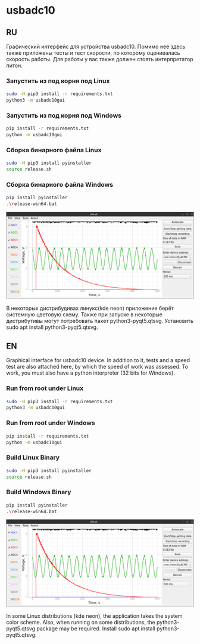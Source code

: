 # usbadc10

## RU

Графический интерфейс для устройства usbadc10.
Помимо неё здесь также приложены тесты и тест скорости, по которому оценивалась скорость работы.
Для работы у вас также должен стоять интерпретатор питон.

### Запустить из под корня под Linux

```bash
sudo -H pip3 install -r requirements.txt
python3 -m usbadc10gui
```

### Запустить из под корня под Windows

```bash
pip install -r requirements.txt
python -m usbadc10gui
```

### Сборка бинарного файла Linux

```bash
sudo -H pip3 install pyinstaller
source release.sh
```

### Сборка бинарного файла Windows

```bash
pip install pyinstaller
.\release-win64.bat
```

![Скриншот совта](screen.png)

В некоторых дистрибудивах линукс(kde neon) приложение берёт системную цветовую схему.
Также при запуске в некоторые дистрибутивы могут потребовать пакет python3-pyqt5.qtsvg.
Установить sudo apt install python3-pyqt5.qtsvg.
## EN

Graphical interface for usbadc10 device.
In addition to it, tests and a speed test are also attached here, by which the speed of work was assessed.
To work, you must also have a python interpreter (32 bits for Windows).

### Run from root under Linux

```bash
sudo -H pip3 install -r requirements.txt
python3 -m usbadc10gui
```

### Run from root under Windows

```bash
pip install -r requirements.txt
python -m usbadc10gui
```

### Build Linux Binary

```bash
sudo -H pip3 install pyinstaller
source release.sh
```

### Build Windows Binary

```bash
pip install pyinstaller
.\release-win64.bat
```

![App screenshot](screen.png)

In some Linux distributions (kde neon), the application takes the system color scheme.
Also, when running on some distributions, the python3-pyqt5.qtsvg package may be required.
Install sudo apt install python3-pyqt5.qtsvg. 